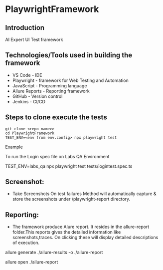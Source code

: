 # PlaywrightFramework

## Introduction

AI Expert UI Test framework

## Technologies/Tools used in building the framework

- VS Code - IDE
- Playwright - framework for Web Testing and Automation
- JavaScript - Programming language
- Allure Reports - Reporting framework
- GitHub - Version control
- Jenkins - CI/CD

## Steps to clone execute the tests

`git clone <repo name>>`<br/>
`cd PlaywrightFramework`<br/>
`TEST_ENV=<env from env.config> npx playwright test`<br/>

Example

To run the Login spec file on Labs QA Environment

TEST_ENV=labs_qa npx playwright test tests/logintest.spec.ts


## Screenshot:

- Take Screenshots On test failures Method will automatically capture & store the screenshots under /playwright-report directory.

## Reporting:

- The framework produce Alure report. It resides in the allure-report folder.This reports gives the detailed information like screenshots,traces. On clicking these will display detailed descriptions of execution.

allure generate ./allure-results -o ./allure-report

allure open ./allure-report

